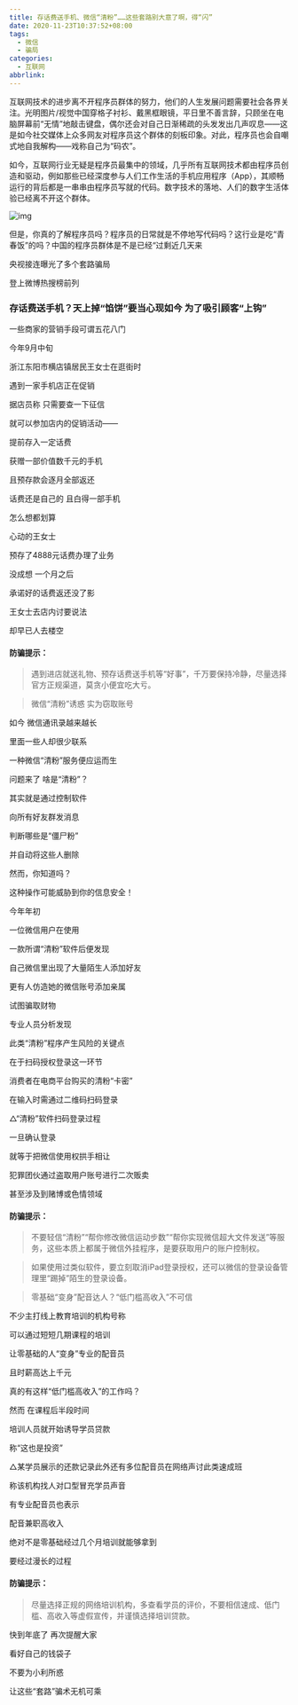 ```yaml
---
title: 存话费送手机、微信“清粉”……这些套路别大意了啊，得“闪”
date: 2020-11-23T10:37:52+08:00
tags:
  - 微信
  - 骗局
categories:
  - 互联网
abbrlink:
---
```


互联网技术的进步离不开程序员群体的努力，他们的人生发展问题需要社会各界关注。光明图片/视觉中国穿格子衬衫、戴黑框眼镜，平日里不善言辞，只顾坐在电脑屏幕前“无情”地敲击键盘，偶尔还会对自己日渐稀疏的头发发出几声叹息——这是如今社交媒体上众多网友对程序员这个群体的刻板印象。对此，程序员也会自嘲式地自我解构——戏称自己为“码农”。

如今，互联网行业无疑是程序员最集中的领域，几乎所有互联网技术都由程序员创造和驱动，例如那些已经深度参与人们工作生活的手机应用程序（App），其顺畅运行的背后都是一串串由程序员写就的代码。数字技术的落地、人们的数字生活体验已经离不开这个群体。

![img](https://cdn.jsdelivr.net/gh/yakeing/Documentation@main/Hexo/images/9e26-kcaeqzx2749226.jpg)

但是，你真的了解程序员吗？程序员的日常就是不停地写代码吗？这行业是吃“青春饭”的吗？中国的程序员群体是不是已经“过剩近几天来

央视接连曝光了多个套路骗局

登上微博热搜榜前列


### 存话费送手机？天上掉“馅饼”要当心现如今 为了吸引顾客“上钩”

一些商家的营销手段可谓五花八门

今年9月中旬

浙江东阳市横店镇居民王女士在逛街时

遇到一家手机店正在促销


据店员称 只需要查一下征信

就可以参加店内的促销活动——

提前存入一定话费

获赠一部价值数千元的手机

且预存款会逐月全部返还

话费还是自己的 且白得一部手机

怎么想都划算

心动的王女士

预存了4888元话费办理了业务


没成想 一个月之后

承诺好的话费返还没了影

王女士去店内讨要说法

却早已人去楼空

#### 防骗提示：

> 遇到进店就送礼物、预存话费送手机等“好事”，千万要保持冷静，尽量选择官方正规渠道，莫贪小便宜吃大亏。

> 微信“清粉”诱惑 实为窃取账号

如今 微信通讯录越来越长

里面一些人却很少联系

一种微信“清粉”服务便应运而生

问题来了 啥是“清粉”？

其实就是通过控制软件

向所有好友群发消息

判断哪些是“僵尸粉”

并自动将这些人删除

然而，你知道吗？

这种操作可能威胁到你的信息安全！

今年年初

一位微信用户在使用

一款所谓“清粉”软件后便发现

自己微信里出现了大量陌生人添加好友

更有人仿造她的微信账号添加亲属

试图骗取财物


专业人员分析发现

此类“清粉”程序产生风险的关键点

在于扫码授权登录这一环节

消费者在电商平台购买的清粉“卡密”

在输入时需通过二维码扫码登录


△“清粉”软件扫码登录过程

一旦确认登录

就等于把微信使用权拱手相让

犯罪团伙通过盗取用户账号进行二次贩卖

甚至涉及到赌博或色情领域

#### 防骗提示：

> 不要轻信“清粉”“帮你修改微信运动步数”“帮你实现微信超大文件发送”等服务，这些本质上都属于微信外挂程序，是要获取用户的账户控制权。

> 如果使用过类似软件，要立刻取消iPad登录授权，还可以微信的登录设备管理里“踢掉”陌生的登录设备。

> 零基础“变身”配音达人？“低门槛高收入”不可信

不少主打线上教育培训的机构号称

可以通过短短几期课程的培训

让零基础的人“变身”专业的配音员

且时薪高达上千元

真的有这样“低门槛高收入”的工作吗？


然而 在课程后半段时间

培训人员就开始诱导学员贷款

称“这也是投资”


△某学员展示的还款记录此外还有多位配音员在网络声讨此类速成班

称该机构找人对口型冒充学员声音

有专业配音员也表示

配音兼职高收入

绝对不是零基础经过几个月培训就能够拿到

要经过漫长的过程

#### 防骗提示：

> 尽量选择正规的网络培训机构，多查看学员的评价，不要相信速成、低门槛、高收入等虚假宣传，并谨慎选择培训贷款。

快到年底了 再次提醒大家

看好自己的钱袋子

不要为小利所惑

让这些“套路”骗术无机可乘